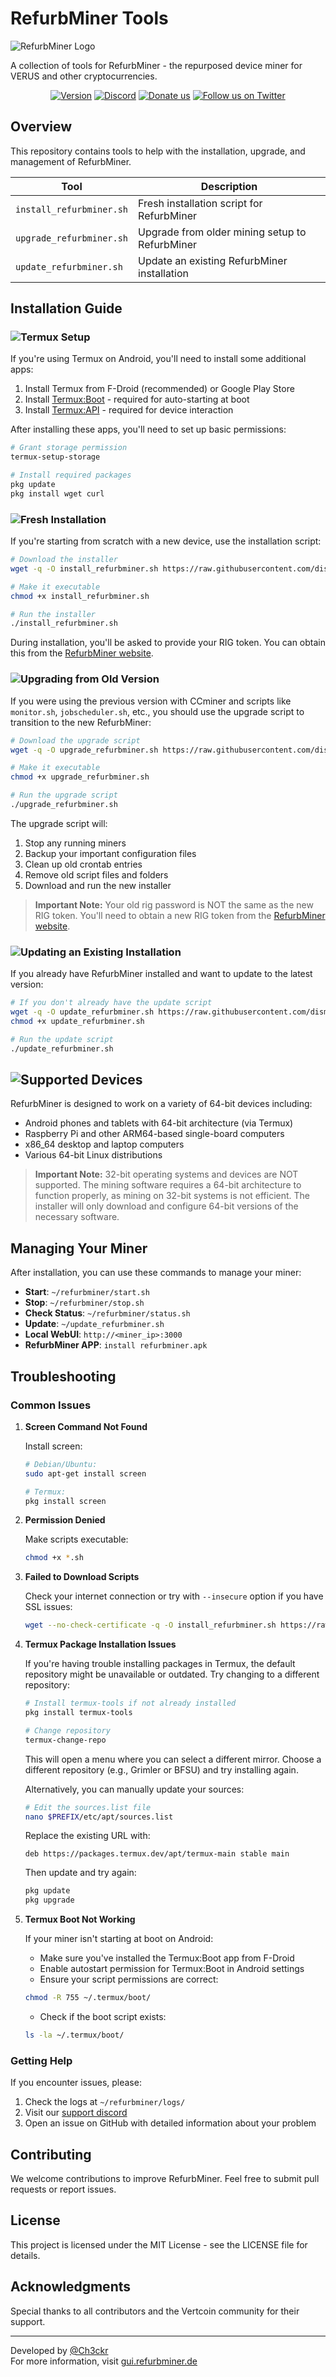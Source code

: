 # RefurbMiner Tools

![RefurbMiner Logo](https://gui.rg3d.eu/assets/img/logo.png)

A collection of tools for RefurbMiner - the repurposed device miner for VERUS and other cryptocurrencies.

<p align="center">
    <a href="http://gui.refurbminer.de" target="_blank"><img src="https://img.shields.io/badge/version-1.0.0-green" alt="Version" /></a>
    <a href="https://discord.gg/P5BmXK8dkp" target="_blank"><img src="https://img.shields.io/badge/discord-online-brightgreen.svg" alt="Discord"/></a>
    <a href="https://paypal.me/rb3d" target="_blank"><img src="https://img.shields.io/badge/Donate-PayPal-ff3f59.svg" alt="Donate us"/></a>
    <a href="https://twitter.com/refurbminer" target="_blank"><img src="https://img.shields.io/twitter/follow/nestframework.svg?style=social&label=Follow" alt="Follow us on Twitter"></a>
</p>

## Overview

This repository contains tools to help with the installation, upgrade, and management of RefurbMiner.

| Tool | Description |
|------|-------------|
| `install_refurbminer.sh` | Fresh installation script for RefurbMiner |
| `upgrade_refurbminer.sh` | Upgrade from older mining setup to RefurbMiner |
| `update_refurbminer.sh` | Update an existing RefurbMiner installation |

## Installation Guide

### ![Termux Setup](images/banner_1.png)

If you're using Termux on Android, you'll need to install some additional apps:

1. Install Termux from F-Droid (recommended) or Google Play Store
2. Install [Termux:Boot](https://f-droid.org/en/packages/com.termux.boot/) - required for auto-starting at boot
3. Install [Termux:API](https://f-droid.org/en/packages/com.termux.api/) - required for device interaction

After installing these apps, you'll need to set up basic permissions:
```bash
# Grant storage permission
termux-setup-storage

# Install required packages
pkg update
pkg install wget curl
```

### ![Fresh Installation](images/banner_2.png)

If you're starting from scratch with a new device, use the installation script:

```bash
# Download the installer
wget -q -O install_refurbminer.sh https://raw.githubusercontent.com/dismaster/refurbminer_tools/main/install_refurbminer.sh

# Make it executable
chmod +x install_refurbminer.sh

# Run the installer
./install_refurbminer.sh
```

During installation, you'll be asked to provide your RIG token. You can obtain this from the [RefurbMiner website](https://gui.refurbminer.de).

### ![Upgrading from Old Version](images/banner_3.png)

If you were using the previous version with CCminer and scripts like `monitor.sh`, `jobscheduler.sh`, etc., you should use the upgrade script to transition to the new RefurbMiner:

```bash
# Download the upgrade script
wget -q -O upgrade_refurbminer.sh https://raw.githubusercontent.com/dismaster/refurbminer_tools/main/upgrade_refurbminer.sh

# Make it executable
chmod +x upgrade_refurbminer.sh

# Run the upgrade script
./upgrade_refurbminer.sh
```

The upgrade script will:
1. Stop any running miners
2. Backup your important configuration files
3. Clean up old crontab entries
4. Remove old script files and folders
5. Download and run the new installer

> **Important Note:** Your old rig password is NOT the same as the new RIG token. You'll need to obtain a new RIG token from the [RefurbMiner website](https://gui.refurbminer.de).

### ![Updating an Existing Installation](images/banner_4.png)

If you already have RefurbMiner installed and want to update to the latest version:

```bash
# If you don't already have the update script
wget -q -O update_refurbminer.sh https://raw.githubusercontent.com/dismaster/refurbminer_tools/main/update_refurbminer.sh
chmod +x update_refurbminer.sh

# Run the update script
./update_refurbminer.sh
```

## ![Supported Devices](images/banner_5.png)

RefurbMiner is designed to work on a variety of 64-bit devices including:

- Android phones and tablets with 64-bit architecture (via Termux)
- Raspberry Pi and other ARM64-based single-board computers
- x86_64 desktop and laptop computers
- Various 64-bit Linux distributions

> **Important Note:** 32-bit operating systems and devices are NOT supported. The mining software requires a 64-bit architecture to function properly, as mining on 32-bit systems is not efficient. The installer will only download and configure 64-bit versions of the necessary software.

## Managing Your Miner

After installation, you can use these commands to manage your miner:

- **Start**: `~/refurbminer/start.sh`
- **Stop**: `~/refurbminer/stop.sh`
- **Check Status**: `~/refurbminer/status.sh`
- **Update**: `~/update_refurbminer.sh`
- **Local WebUI**: `http://<miner_ip>:3000`
- **RefurbMiner APP**: `install refurbminer.apk`

## Troubleshooting

### Common Issues

1. **Screen Command Not Found**
   
   Install screen:
   ```bash
   # Debian/Ubuntu:
   sudo apt-get install screen
   
   # Termux:
   pkg install screen
   ```

2. **Permission Denied**
   
   Make scripts executable:
   ```bash
   chmod +x *.sh
   ```

3. **Failed to Download Scripts**
   
   Check your internet connection or try with `--insecure` option if you have SSL issues:
   ```bash
   wget --no-check-certificate -q -O install_refurbminer.sh https://raw.githubusercontent.com/dismaster/refurbminer_tools/main/install_refurbminer.sh
   ```

4. **Termux Package Installation Issues**
   
   If you're having trouble installing packages in Termux, the default repository might be unavailable or outdated. Try changing to a different repository:
   
   ```bash
   # Install termux-tools if not already installed
   pkg install termux-tools
   
   # Change repository
   termux-change-repo
   ```
   
   This will open a menu where you can select a different mirror. Choose a different repository (e.g., Grimler or BFSU) and try installing again.
   
   Alternatively, you can manually update your sources:
   
   ```bash
   # Edit the sources.list file
   nano $PREFIX/etc/apt/sources.list
   ```
   
   Replace the existing URL with:
   ```
   deb https://packages.termux.dev/apt/termux-main stable main
   ```
   
   Then update and try again:
   ```bash
   pkg update
   pkg upgrade
   ```

5. **Termux Boot Not Working**

   If your miner isn't starting at boot on Android:
   
   - Make sure you've installed the Termux:Boot app from F-Droid
   - Enable autostart permission for Termux:Boot in Android settings
   - Ensure your script permissions are correct:
   ```bash
   chmod -R 755 ~/.termux/boot/
   ```
   - Check if the boot script exists:
   ```bash
   ls -la ~/.termux/boot/
   ```

### Getting Help

If you encounter issues, please:

1. Check the logs at `~/refurbminer/logs/`
2. Visit our [support discord](https://discord.gg/P5BmXK8dkp)
3. Open an issue on GitHub with detailed information about your problem

## Contributing

We welcome contributions to improve RefurbMiner. Feel free to submit pull requests or report issues.

## License

This project is licensed under the MIT License - see the LICENSE file for details.

## Acknowledgments

Special thanks to all contributors and the Vertcoin community for their support.

---

Developed by [@Ch3ckr](https://github.com/dismaster)  
For more information, visit [gui.refurbminer.de](https://gui.refurbminer.de)
